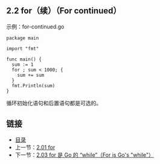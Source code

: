 ## 2.2 for（续）（For continued）

示例：for-continued.go

    package main

    import "fmt"

    func main() {
      sum := 1
      for ; sum < 1000; {
        sum += sum
      }
      fmt.Println(sum)
    }

循环初始化语句和后置语句都是可选的。

## 链接
* [目录](https://github.com/gnefiy/go-zh/blob/master/tour/directory.md)
* 上一节：[2.01 for](https://github.com/gnefiy/go-zh/blob/master/tour/02.01.md)
* 下一节：[2.03 for 是 Go 的 “while”（For is Go's "while"）](https://github.com/gnefiy/go-zh/blob/master/tour/02.03.md)
